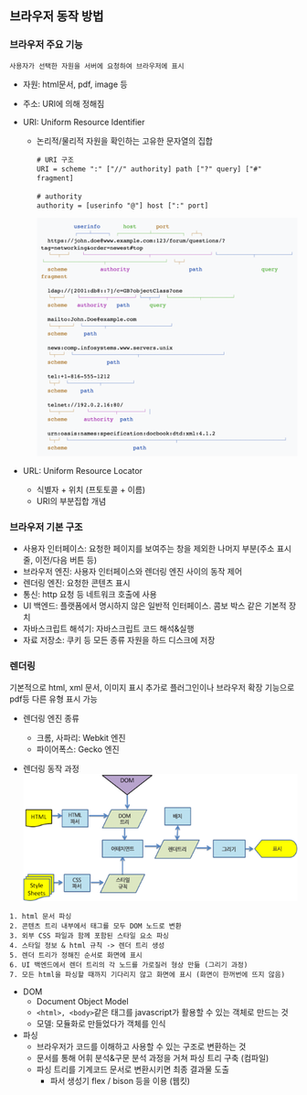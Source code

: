 ## 브라우저 동작 방법

### 브라우저 주요 기능
`사용자가 선택한 자원을 서버에 요청하여 브라우저에 표시`
- 자원: html문서, pdf, image 등
- 주소: URI에 의해 정해짐
- URI: Uniform Resource Identifier
  - 논리적/물리적 자원을 확인하는 고유한 문자열의 집합
    ```
    # URI 구조
    URI = scheme ":" ["//" authority] path ["?" query] ["#" fragment]

    # authority
    authority = [userinfo "@"] host [":" port]
    ```
    ![uri-example](asset/uri-example.png)

- URL: Uniform Resource Locator
  - 식별자 + 위치 (프토토콜 + 이름)
  - URI의 부분집합 개념

### 브라우저 기본 구조
- 사용자 인터페이스: 요청한 페이지를 보여주는 창을 제외한 나머지 부분(주소 표시줄, 이전/다음 버튼 등)
- 브라우저 엔진: 사용자 인터페이스와 렌더링 엔진 사이의 동작 제어
- 렌더링 엔진: 요청한 콘텐츠 표시
- 통신: http 요청 등 네트워크 호출에 사용
- UI 백엔드: 플랫폼에서 명시하지 않은 일반적 인터페이스. 콤보 박스 같은 기본적 장치
- 자바스크립트 해석기: 자바스크립트 코드 해석&실행
- 자료 저장소: 쿠키 등 모든 종류 자원을 하드 디스크에 저장

### 렌더링
기본적으로 html, xml 문서, 이미지 표시
추가로 플러그인이나 브라우저 확장 기능으로 pdf등 다른 유형 표시 가능
- 렌더링 엔진 종류
  - 크롬, 사파리: Webkit 엔진
  - 파이어폭스: Gecko 엔진

- 렌더링 동작 과정<br/>
![webkit-process](asset/webkit-process.png)

```
1. html 문서 파싱
2. 콘텐츠 트리 내부에서 태그를 모두 DOM 노드로 변환
3. 외부 CSS 파일과 함께 포함된 스타일 요소 파싱
4. 스타일 정보 & html 규칙 -> 렌더 트리 생성
5. 렌더 트리가 정해진 순서로 화면에 표시
6. UI 백엔드에서 렌더 트리의 각 노드를 가로질러 형상 만듦 (그리기 과정)
7. 모든 html을 파싱할 때까지 기다리지 않고 화면에 표시 (화면이 한꺼번에 뜨지 않음)
```
- DOM
  - Document Object Model
  - `<html>, <body>`같은 태그를 javascript가 활용할 수 있는 객체로 만드는 것
  - 모델: 모듈화로 만들었다가 객체를 인식
- 파싱
  - 브라우저가 코드를 이해하고 사용할 수 있는 구조로 변환하는 것
  - 문서를 통해 어휘 분석&구문 분석 과정을 거쳐 파싱 트리 구축 (컴파일)
  - 파싱 트리를 기계코드 문서로 변환시키면 최종 결과물 도출
    - 파서 생성기 flex / bison 등을 이용 (웹킷)